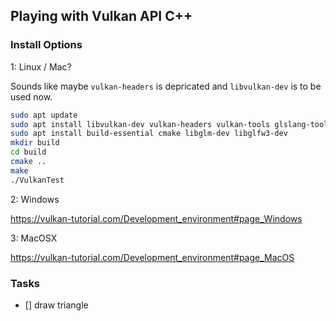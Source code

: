 ## Playing with Vulkan API C++

### Install Options

<p> 1: Linux / Mac? </p>

Sounds like maybe `vulkan-headers` is depricated and `libvulkan-dev` is to be used now.


```bash
sudo apt update
sudo apt install libvulkan-dev vulkan-headers vulkan-tools glslang-tools
sudo apt install build-essential cmake libglm-dev libglfw3-dev
mkdir build
cd build
cmake ..
make
./VulkanTest
```

<p> 2: Windows </p>

https://vulkan-tutorial.com/Development_environment#page_Windows

<p> 3: MacOSX </p>

https://vulkan-tutorial.com/Development_environment#page_MacOS

### Tasks

- [] draw triangle